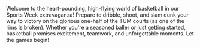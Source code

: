 Welcome to the heart-pounding, high-flying world of basketball in our Sports Week extravaganza! Prepare to dribble, shoot, and slam dunk your way to victory on the glorious one-half of the TUM courts (as one of the rims is broken). Whether you're a seasoned baller or just getting started, basketball promises excitement, teamwork, and unforgettable moments. Let the games begin!